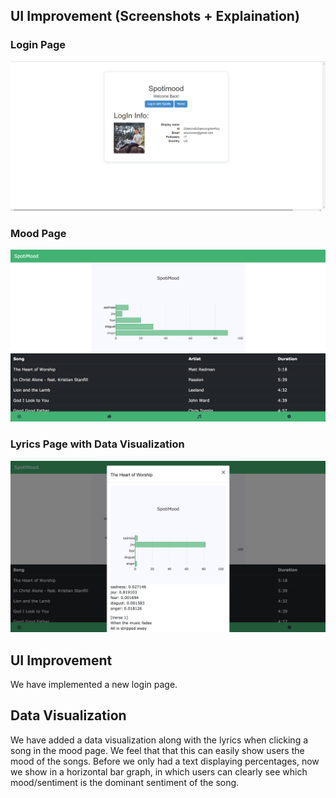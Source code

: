 ## UI Improvement (Screenshots + Explaination)

### Login Page
![Image of Login Page](https://github.com/easonychang/cogs121/blob/master/public/images/Milestone6/login.PNG)

### Mood Page
![Image of Mood Page](https://github.com/easonychang/cogs121/blob/master/public/images/Milestone6/mood.png)

### Lyrics Page with Data Visualization
![Image of Data Vis Page](https://github.com/easonychang/cogs121/blob/master/public/images/Milestone6/datavis.png)



## UI Improvement
We have implemented a new login page. 

## Data Visualization 
We have added a data visualization along with the lyrics when clicking a song in the mood page. We feel that that this can easily show users the mood of the songs. Before we only had a text displaying percentages, now we show in a horizontal bar graph, in which users can clearly see which mood/sentiment is the dominant sentiment of the song.
